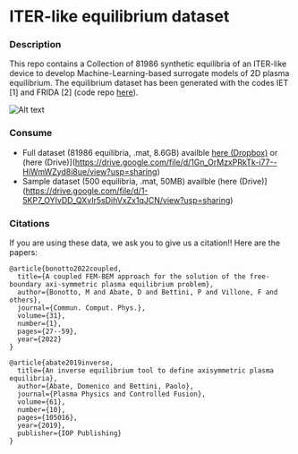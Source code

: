 # ITER-like equilibrium dataset

### Description
This repo contains a Collection of 81986 synthetic equilibria of an ITER-like device to develop Machine-Learning-based surrogate models of 2D plasma equilibrium. The equilibrium dataset has been generated with the codes IET [1] and FRIDA [2] (code repo [here](https://github.com/matteobonotto/FRIDA.git)). 

![Alt text](https://github.com/matteobonotto/ITERlike_equilibrium_dataset/blob/main/fig/diverted_limiter.PNG)



### Consume
- Full dataset (81986 equilibria, .mat, 8.6GB) availble [here (Dropbox)](https://www.dropbox.com/scl/fi/6da6pqks1rovyncu1q93n/ITER_like_equilibrium_dataset.mat?rlkey=qnc9hz0pb6jdlq4ki7jz390xq&dl=0) or (here (Drive)](https://drive.google.com/file/d/1Gn_OrMzxPRkTk-i77--HiWmWZyd8i8ue/view?usp=sharing)
- Sample dataset (500 equilibria, .mat, 50MB) availble (here (Drive)](https://drive.google.com/file/d/1-5KP7_OYIvDD_QXvIr5sDihVxZx1qJCN/view?usp=sharing)



### Citations
If you are using these data, we ask you to give us a citation!! Here are the papers:
```
@article{bonotto2022coupled,
  title={A coupled FEM-BEM approach for the solution of the free-boundary axi-symmetric plasma equilibrium problem},
  author={Bonotto, M and Abate, D and Bettini, P and Villone, F and others},
  journal={Commun. Comput. Phys.},
  volume={31},
  number={1},
  pages={27--59},
  year={2022}
}
```
```
@article{abate2019inverse,
  title={An inverse equilibrium tool to define axisymmetric plasma equilibria},
  author={Abate, Domenico and Bettini, Paolo},
  journal={Plasma Physics and Controlled Fusion},
  volume={61},
  number={10},
  pages={105016},
  year={2019},
  publisher={IOP Publishing}
}
```


